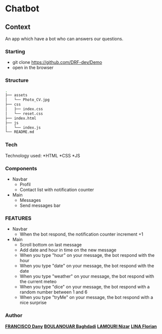 # Chatbot

## Context
An app which have a bot who can answers our questions.

### Starting
* git clone https://github.com/DRF-dev/Demo
* open in the browser

### Structure
```bash
.
├── assets
│   └── Photo_CV.jpg
├── css
│   ├── index.css
│   └── reset.css
├── index.html
├── js
│   └── index.js
└── README.md

```
### Tech
  Technology used:
    *HTML
    *CSS
    *JS

### Components
 * Navbar
	 * Profil
	 * Contact list with notification counter
 * Main
	 * Messages
	 * Send messages bar

### FEATURES
  * Navbar
    * When the bot respond, the notification counter increment +1
  * Main
    * Scroll bottom on last message
    * Add date and hour in time on the new message
    * When you type "hour" on your message, the bot respond with the hour
    * When you type "date" on your message, the bot respond with the date
    * When you type "weather" on your message, the bot respond with the current meteo
    * When you type "dice" on your message, the bot respond with a random number between 1 and 6
    * When you type "tryMe" on your message, the bot respond with a nice surprise

### Author
[**FRANCISCO Dany**](https://github.com/DRF-dev)
[**BOULANOUAR Baghdadi**](https://github.com/BaghdadiBoulanouar)
[**LAMOURI Nizar**](https://github.com/Nizi95)
[**LINA Florian**](https://github.com/Jilow42)

